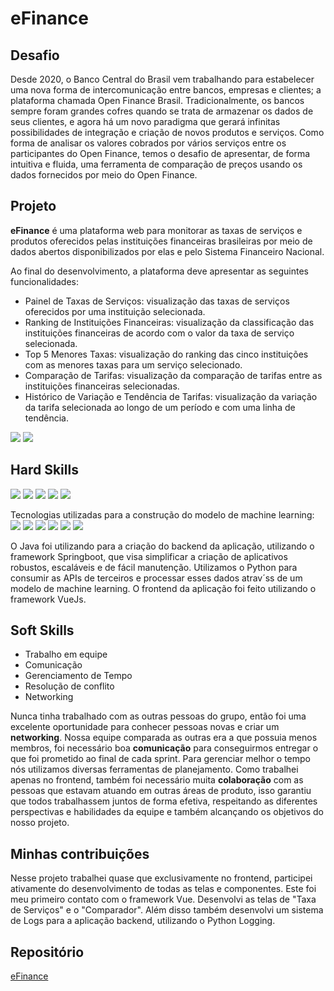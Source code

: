 # eFinance

## Desafio

Desde 2020, o Banco Central do Brasil vem trabalhando para estabelecer uma nova forma de intercomunicação entre bancos, empresas e clientes; a plataforma chamada Open Finance Brasil. Tradicionalmente, os bancos sempre foram grandes cofres quando se trata de armazenar os dados de seus clientes, e agora há um novo paradigma que gerará infinitas possibilidades de integração e criação de novos produtos e serviços. Como forma de analisar os valores cobrados por vários serviços entre os participantes do Open Finance, temos o desafio de apresentar, de forma intuitiva e fluida, uma ferramenta de comparação de preços usando os dados fornecidos por meio do Open Finance.

## Projeto

**eFinance** é uma plataforma web para monitorar as taxas de serviços e produtos oferecidos pelas instituições financeiras brasileiras por meio de dados abertos disponibilizados por elas e pelo Sistema Financeiro Nacional.

Ao final do desenvolvimento, a plataforma deve apresentar as seguintes funcionalidades:
- Painel de Taxas de Serviços: visualização das taxas de serviços oferecidos por uma instituição selecionada.
- Ranking de Instituições Financeiras: visualização da classificação das instituições financeiras de acordo com o valor da taxa de serviço selecionada.
- Top 5 Menores Taxas: visualização do ranking das cinco instituições com as menores taxas para um serviço selecionado.
- Comparação de Tarifas: visualização da comparação de tarifas entre as instituições financeiras selecionadas.
- Histórico de Variação e Tendência de Tarifas: visualização da variação da tarifa selecionada ao longo de um período e com uma linha de tendência.

![](https://github.com/guilherme4garcia/TG-Portfolio/blob/main/Assets/eFinance-taxas.png?raw=true)
![](https://github.com/guilherme4garcia/TG-Portfolio/blob/main/Assets/eFinance-comparador.png?raw=true)

## Hard Skills
<img src="https://img.shields.io/badge/Vue.js-35495E?style=for-the-badge&logo=vuedotjs&logoColor=4FC08D">
<img src="https://img.shields.io/badge/Vite-B73BFE?style=for-the-badge&logo=vite&logoColor=FFD62E">
<img src="https://img.shields.io/badge/java-%23ED8B00.svg?style=for-the-badge&logo=java&logoColor=white">
<img src="https://img.shields.io/badge/Python-FFD43B?style=for-the-badge&logo=python&logoColor=blue">
<img src="https://img.shields.io/badge/PostgreSQL-316192?style=for-the-badge&logo=postgresql&logoColor=white">

Tecnologias utilizadas para a construção do modelo de machine learning: <br>
<img src="https://img.shields.io/badge/Keras-%23D00000.svg?style=for-the-badge&logo=Keras&logoColor=white">
<img src="https://img.shields.io/badge/TensorFlow-%23FF6F00.svg?style=for-the-badge&logo=TensorFlow&logoColor=white">
<img src="https://img.shields.io/badge/Matplotlib-%23ffffff.svg?style=for-the-badge&logo=Matplotlib&logoColor=black">
<img src="https://img.shields.io/badge/pandas-%23150458.svg?style=for-the-badge&logo=pandas&logoColor=white">
<img src="https://img.shields.io/badge/numpy-%23013243.svg?style=for-the-badge&logo=numpy&logoColor=white">
<img src="https://img.shields.io/badge/scikit--learn-%23F7931E.svg?style=for-the-badge&logo=scikit-learn&logoColor=white">

O Java foi utilizando para a criação do backend da aplicação, utilizando o framework Springboot, que visa simplificar a criação de aplicativos robustos, escaláveis e de fácil manutenção.
Utilizamos o Python para consumir as APIs de terceiros e processar esses dados atrav´ss de um modelo de machine learning. O frontend da aplicação foi feito utilizando o framework VueJs.

## Soft Skills

- Trabalho em equipe
- Comunicação
- Gerenciamento de Tempo
- Resolução de conflito
- Networking

Nunca tinha trabalhado com as outras pessoas do grupo, então foi uma excelente oportunidade para conhecer pessoas novas e criar um **networking**. Nossa equipe comparada as outras era a que possuia menos membros, foi necessário boa **comunicação** para conseguirmos entregar o que foi prometido ao final de cada sprint. Para gerenciar melhor o tempo nós utilizamos diversas ferramentas de planejamento.
Como trabalhei apenas no frontend, também foi necessário muita **colaboração** com as pessoas que estavam atuando em outras áreas de produto, isso garantiu que todos trabalhassem juntos de forma efetiva, respeitando as diferentes perspectivas e habilidades da equipe e também alcançando os objetivos do nosso projeto.

## Minhas contribuições

Nesse projeto trabalhei quase que exclusivamente no frontend, participei ativamente do desenvolvimento de todas as telas e componentes. Este foi meu primeiro contato com o framework Vue. Desenvolvi as telas de "Taxa de Serviços" e o "Comparador". Além disso também desenvolvi um sistema de Logs para a aplicação backend, utilizando o Python Logging.

## Repositório
[eFinance](https://github.com/cluster-8/eFinance)
